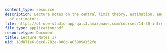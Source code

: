 ```yaml
---
content_type: resource
description: Lecture notes on the central limit theory, estimation, and general properties
  of estimators.
file: https://ol-ocw-studio-app-qa.s3.amazonaws.com/courses/14-30-introduction-to-statistical-methods-in-economics-spring-2009/18d871e66ec8702a000da059098152fe_MIT14_30s09_lec17.pdf
file_type: application/pdf
resourcetype: Document
title: Lecture Notes 17
uid: 18d871e6-6ec8-702a-000d-a059098152fe
---
```

